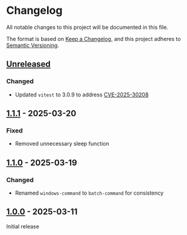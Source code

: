 # Changelog

All notable changes to this project will be documented in this file.

The format is based on [Keep a Changelog](https://keepachangelog.com/en/1.0.0/),
and this project adheres to [Semantic Versioning](https://semver.org/spec/v2.0.0.html).

## [Unreleased]

### Changed

- Updated `vitest` to 3.0.9 to address [CVE-2025-30208](https://nvd.nist.gov/vuln/detail/CVE-2025-30208)

## [1.1.1] - 2025-03-20

### Fixed

- Removed unnecessary sleep function

## [1.1.0] - 2025-03-19

### Changed

- Renamed `windows-command` to `batch-command` for consistency

## [1.0.0] - 2025-03-11

Initial release

[Unreleased]: https://github.com/sstallion/obsidian-command-line/compare/1.1.1...HEAD
[1.1.1]: https://github.com/sstallion/obsidian-command-line/releases/tag/1.1.1
[1.1.0]: https://github.com/sstallion/obsidian-command-line/releases/tag/1.1.0
[1.0.0]: https://github.com/sstallion/obsidian-command-line/releases/tag/1.0.0
